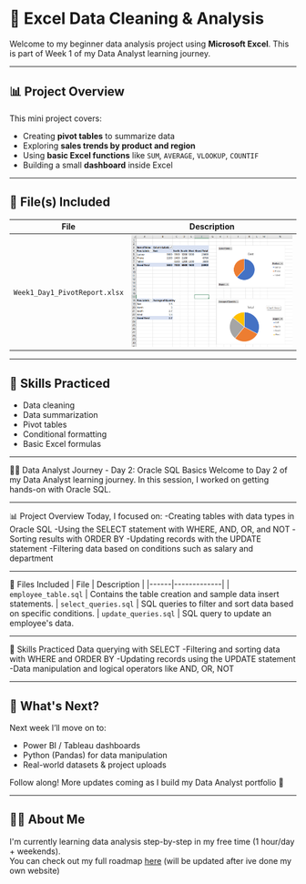 # 🧼 Excel Data Cleaning & Analysis

Welcome to my beginner data analysis project using **Microsoft Excel**. This is part of Week 1 of my Data Analyst learning journey.

---

## 📊 Project Overview

This mini project covers:
- Creating **pivot tables** to summarize data
- Exploring **sales trends by product and region**
- Using **basic Excel functions** like `SUM`, `AVERAGE`, `VLOOKUP`, `COUNTIF`
- Building a small **dashboard** inside Excel

---

## 📁 File(s) Included

| File | Description |
|------|-------------|
| `Week1_Day1_PivotReport.xlsx` | ![pivot table preview](week1_day1_PivotPractice.png) |

---

## 🧠 Skills Practiced
- Data cleaning
- Data summarization
- Pivot tables
- Conditional formatting
- Basic Excel formulas

---

🧑‍💻 Data Analyst Journey - Day 2: Oracle SQL Basics
Welcome to Day 2 of my Data Analyst learning journey. In this session, I worked on getting hands-on with Oracle SQL.

---

📊 Project Overview
Today, I focused on:
-Creating tables with data types in Oracle SQL
-Using the SELECT statement with WHERE, AND, OR, and NOT
-Sorting results with ORDER BY
-Updating records with the UPDATE statement
-Filtering data based on conditions such as salary and department

---

📁 Files Included
| File | Description |
|------|-------------|
| `employee_table.sql` |	Contains the table creation and sample data insert statements.
| `select_queries.sql` |	SQL queries to filter and sort data based on specific conditions.
| `update_queries.sql` |	SQL query to update an employee's data.

---
🧠 Skills Practiced
Data querying with SELECT
-Filtering and sorting data with WHERE and ORDER BY
-Updating records using the UPDATE statement
-Data manipulation and logical operators like AND, OR, NOT

---

## 🚀 What's Next?
Next week I’ll move on to:
- Power BI / Tableau dashboards
- Python (Pandas) for data manipulation
- Real-world datasets & project uploads

Follow along! More updates coming as I build my Data Analyst portfolio 💼

---

## 🙋‍♂️ About Me

I'm currently learning data analysis step-by-step in my free time (1 hour/day + weekends).  
You can check out my full roadmap [here](#) (will be updated after ive done my own website)

